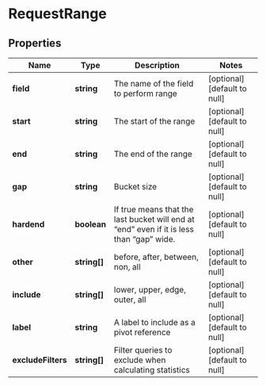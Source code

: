 # RequestRange

## Properties
Name | Type | Description | Notes
------------ | ------------- | ------------- | -------------
**field** | **string** | The name of the field to perform range | [optional] [default to null]
**start** | **string** | The start of the range | [optional] [default to null]
**end** | **string** | The end of the range | [optional] [default to null]
**gap** | **string** | Bucket size | [optional] [default to null]
**hardend** | **boolean** | If true means that the last bucket will end at “end” even if it is less than “gap” wide. | [optional] [default to null]
**other** | **string[]** | before, after, between, non, all | [optional] [default to null]
**include** | **string[]** | lower, upper, edge, outer, all | [optional] [default to null]
**label** | **string** | A label to include as a pivot reference | [optional] [default to null]
**excludeFilters** | **string[]** | Filter queries to exclude when calculating statistics | [optional] [default to null]


